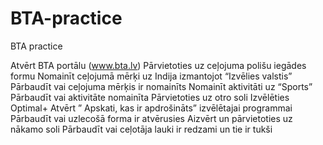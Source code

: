 # BTA-practice
BTA practice

Atvērt BTA portālu (www.bta.lv)
Pārvietoties uz ceļojuma polišu iegādes formu
Nomainīt ceļojumā mērķi uz Indija izmantojot “Izvēlies valstis”
Pārbaudīt vai ceļojuma mērķis ir nomainīts
Nomainīt aktivitāti uz “Sports”
Pārbaudīt vai aktivitāte nomainīta
Pārvietoties uz otro soli
Izvēlēties Optimal+
Atvērt ” Apskati, kas ir apdrošināts” izvēlētajai programmai
Pārbaudīt vai uzlecošā forma ir atvērusies
Aizvērt un pārvietoties uz nākamo soli
Pārbaudīt vai ceļotāja lauki ir redzami un tie ir tukši

